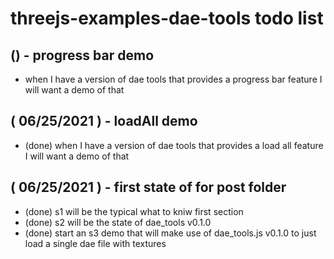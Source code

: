 # threejs-examples-dae-tools todo list

## () - progress bar demo
* when I have a version of dae tools that provides a progress bar feature I will want a demo of that

## ( 06/25/2021 ) - loadAll demo
* (done) when I have a version of dae tools that provides a load all feature I will want a demo of that

## ( 06/25/2021 ) - first state of for post folder
* (done) s1 will be the typical what to kniw first section
* (done) s2 will be the state of dae_tools v0.1.0
* (done) start an s3 demo that will make use of dae_tools.js v0.1.0 to just load a single dae file with textures
